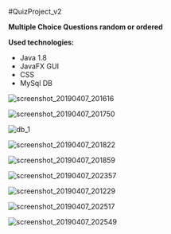 #QuizProject_v2

**Multiple Choice Questions random or ordered**

**Used technologies:**
- Java 1.8
- JavaFX GUI
- CSS
- MySql DB


![screenshot_20190407_201616](https://user-images.githubusercontent.com/26883189/55696928-0830b900-5974-11e9-8a63-3a36264a3f30.png)

![screenshot_20190407_201750](https://user-images.githubusercontent.com/26883189/55697039-7d03f300-5974-11e9-963a-53a29a06ed5e.png)

![db_1](https://user-images.githubusercontent.com/26883189/55697076-a4f35680-5974-11e9-8fca-32670c628f55.png)

![screenshot_20190407_201822](https://user-images.githubusercontent.com/26883189/55697117-c6ecd900-5974-11e9-99c6-ee3546b2efe7.png)

![screenshot_20190407_201859](https://user-images.githubusercontent.com/26883189/55697140-dec45d00-5974-11e9-9221-b83a1db3e5ab.png)

![screenshot_20190407_202357](https://user-images.githubusercontent.com/26883189/55697141-df5cf380-5974-11e9-8773-02735805dafe.png)

![screenshot_20190407_201229](https://user-images.githubusercontent.com/26883189/55697172-f996d180-5974-11e9-8b46-be5db7ec55dd.png)

![screenshot_20190407_202517](https://user-images.githubusercontent.com/26883189/55697174-f996d180-5974-11e9-9398-c85f2b89ee3b.png)

![screenshot_20190407_202549](https://user-images.githubusercontent.com/26883189/55697187-116e5580-5975-11e9-8bb4-fd9f43cced1e.png)
